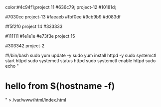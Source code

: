 color:#4c94f1;project 11
#636c79; project-12 #10181d;

#7030cc project-13 #faeaeb #fbf0ee #9cb9b9 #d083df


#f5f2f0 project 14 #333333

#111111 #1e1e1e #e73f3e  project 15

#303342  project-2



 #!/bin/bash
sudo yum update -y
sudo yum install httpd -y
sudo systemctl start httpd
sudo systemctl status httpd
sudo systemctl enable httpd
sudo echo "<h1>  hello from $(hostname -f) </h1>" > /var/www/html/index.html

